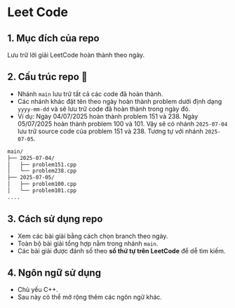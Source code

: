 # Leet Code

## 1. Mục đích của repo

Lưu trữ lời giải LeetCode hoàn thành theo ngày.

## 2. Cấu trúc repo 📁

- Nhánh `main` lưu trữ tất cả các code đã hoàn thành.
- Các nhánh khác đặt tên theo ngày hoàn thành problem dưới định dạng `yyyy-mm-dd` và sẽ lưu trữ code đã hoàn thành trong ngày đó.
- Ví dụ: Ngày 04/07/2025 hoàn thành problem 151 và 238. Ngày 05/07/2025 hoàn thành problem 100 và 101. Vậy sẽ có nhánh `2025-07-04` lưu trữ source code của problem 151 và 238. Tương tự với nhánh `2025-07-05`.

```bash
main/
├── 2025-07-04/
│   ├── problem151.cpp
│   └── problem238.cpp
├── 2025-07-05/
│   ├── problem100.cpp
│   └── problem101.cpp
....
```

## 3. Cách sử dụng repo

- Xem các bài giải bằng cách chọn branch theo ngày.
- Toàn bộ bài giải tổng hợp nằm trong nhánh `main`.
- Các bài giải được đánh số theo **số thứ tự trên LeetCode** để dễ tìm kiếm.

## 4. Ngôn ngữ sử dụng

- Chủ yếu C++.
- Sau này có thể mở rộng thêm các ngôn ngữ khác.
